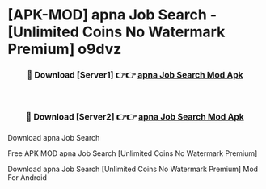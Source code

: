 # [APK-MOD] apna  Job Search - [Unlimited Coins No Watermark Premium] o9dvz



<div align="center">
<h3>🔴 Download [Server1] 👉👉 <a href="https://momento.my/?title=apna__Job_Search">apna  Job Search Mod Apk</a></h3><br>

<h3>🔴 Download [Server2] 👉👉 <a href="https://momento.my/?title=apna__Job_Search">apna  Job Search Mod Apk</a></h3>
</div>



Download apna  Job Search 

Free APK MOD apna  Job Search [Unlimited Coins No Watermark Premium]

Download apna  Job Search [Unlimited Coins No Watermark Premium] Mod For Android
